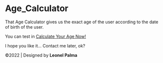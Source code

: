 # Age_Calculator
That Age Calculator gives us the exact age of the user according to the date of birth of the user.

You can test in
<a href="https://leonelpalma.github.io/Age_Calculator/" target="_blank">Calculate Your Age Now!</a>

I hope you like it... Contact me later, ok?

©2022 | Designed by <b>Leonel Palma</b>
